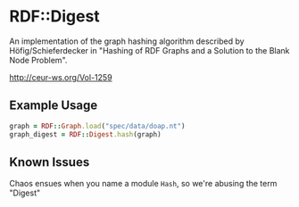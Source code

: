 # RDF::Digest

An implementation of the graph hashing algorithm described by Höfig/Schieferdecker in "Hashing of RDF Graphs and a Solution to the Blank Node Problem".

http://ceur-ws.org/Vol-1259

## Example Usage

```ruby
graph = RDF::Graph.load("spec/data/doap.nt")
graph_digest = RDF::Digest.hash(graph)
```

## Known Issues

Chaos ensues when you name a module `Hash`, so we're abusing the term "Digest"